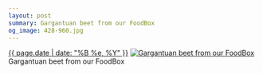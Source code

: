 ```yaml
---
layout: post
summary: Gargantuan beet from our FoodBox
og_image: 428-960.jpg
---
```


<p>
  <time><a href="/428">{{ page.date | date: "%B %e, %Y" }}</a></time>
  <a href="/428"><img src="{{ site.assets_url }}/428-480.jpg" srcset="{{ site.assets_url }}/428-960.jpg 960w, {{ site.assets_url }}/428-720.jpg 720w, {{ site.assets_url }}/428-480.jpg 480w, {{ site.assets_url }}/428-240.jpg 240w" sizes="(min-width: 700px) 50vw, calc(100vw - 2rem)" alt="Gargantuan beet from our FoodBox" /></a>
  <span>Gargantuan beet from our FoodBox</span>
</p>
